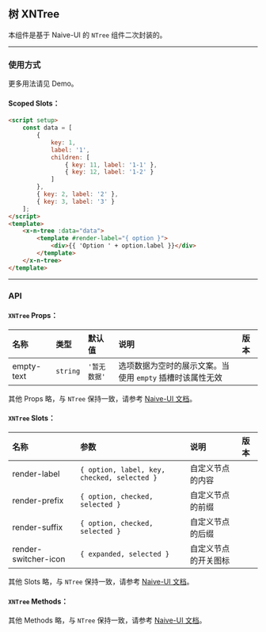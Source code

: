 ﻿## 树 XNTree

本组件是基于 Naive-UI 的 `NTree` 组件二次封装的。

---

### 使用方式

更多用法请见 Demo。

#### Scoped Slots：

```html
<script setup>
    const data = [
        {
            key: 1,
            label: '1',
            children: [
                { key: 11, label: '1-1' },
                { key: 12, label: '1-2' }
            ]
        },
        { key: 2, label: '2' },
        { key: 3, label: '3' }
    ];
</script>
<template>
    <x-n-tree :data="data">
        <template #render-label="{ option }">
            <div>{{ 'Option ' + option.label }}</div>
        </template>
    </x-n-tree>
</template>
```

---

### API

#### `XNTree` Props：

| 名称       | 类型     | 默认值       | 说明                                                      | 版本 |
| :--------- | :------- | :----------- | :-------------------------------------------------------- | :--- |
| empty-text | `string` | `'暂无数据'` | 选项数据为空时的展示文案。当使用 `empty` 插槽时该属性无效 |      |

其他 Props 略，与 `NTree` 保持一致，请参考 [Naive-UI 文档](https://www.naiveui.com/zh-CN/os-theme/components/tree#Tree-Props)。

#### `XNTree` Slots：

| 名称                 | 参数                                        | 说明                 | 版本 |
| :------------------- | :------------------------------------------ | :------------------- | :--- |
| render-label         | `{ option, label, key, checked, selected }` | 自定义节点的内容     |      |
| render-prefix        | `{ option, checked, selected }`             | 自定义节点的前缀     |      |
| render-suffix        | `{ option, checked, selected }`             | 自定义节点的后缀     |      |
| render-switcher-icon | `{ expanded, selected }`                    | 自定义节点的开关图标 |      |

其他 Slots 略，与 `NTree` 保持一致，请参考 [Naive-UI 文档](https://www.naiveui.com/zh-CN/os-theme/components/tree#Tree-Slots)。

#### `XNTree` Methods：

其他 Methods 略，与 `NTree` 保持一致，请参考 [Naive-UI 文档](https://www.naiveui.com/zh-CN/os-theme/components/tree#Tree-Methods)。
